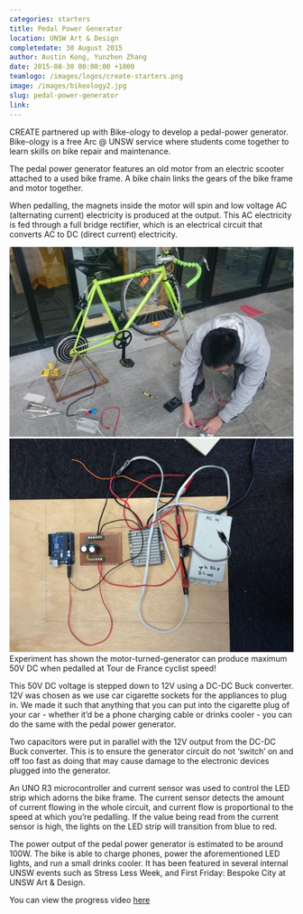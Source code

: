 ```yaml
---
categories: starters
title: Pedal Power Generator
location: UNSW Art & Design
completedate: 30 August 2015
author: Austin Kong, Yunzhen Zhang
date: 2015-08-30 00:00:00 +1000
teamlogo: /images/logos/create-starters.png
image: /images/bikeology2.jpg
slug: pedal-power-generator
link:
---
```


CREATE partnered up with Bike-ology to develop a pedal-power generator. Bike-ology is a free Arc @ UNSW service where students come together to learn skills on bike repair and maintenance.

The pedal power generator features an old motor from an electric scooter attached to a used bike frame. A bike chain links the gears of the bike frame and motor together.

When pedalling, the magnets inside the motor will spin and low voltage AC (alternating current) electricity is produced at the output. This AC electricity is fed through a full bridge rectifier, which is an electrical circuit that converts AC to DC (direct current) electricity.

 <img src="/images/bikeology1.jpg" class="contentimg">
 <img src="/images/bikeology3.jpg" class="contentimg">
 Experiment has shown the motor-turned-generator can produce maximum 50V DC when pedalled at Tour de France cyclist speed!

This 50V DC voltage is stepped down to 12V using a DC-DC Buck converter. 12V was chosen as we use car cigarette sockets for the appliances to plug in. We made it such that anything that you can put into the cigarette plug of your car - whether it’d be a phone charging cable or drinks cooler - you can do the same with the pedal power generator.

Two capacitors were put in parallel with the 12V output from the DC-DC Buck converter. This is to ensure the generator circuit do not ‘switch’ on and off too fast as doing that may cause damage to the electronic devices plugged into the generator.

An UNO R3 microcontroller and current sensor was used to control the LED strip which adorns the bike frame. The current sensor detects the amount of current flowing in the whole circuit, and current flow is proportional to the speed at which you’re pedalling. If the value being read from the current sensor is high, the lights on the LED strip will transition from blue to red.

The power output of the pedal power generator is estimated to be around 100W. The bike is able to charge phones, power the aforementioned LED lights, and run a small drinks cooler. It has been featured in several internal UNSW events such as Stress Less Week, and First Friday: Bespoke City at UNSW Art & Design.

 <p>You can view the progress video <a href ="https://www.facebook.com/CreateUnsw/videos/483971138445013/?permPage=1"> here</a></p>
